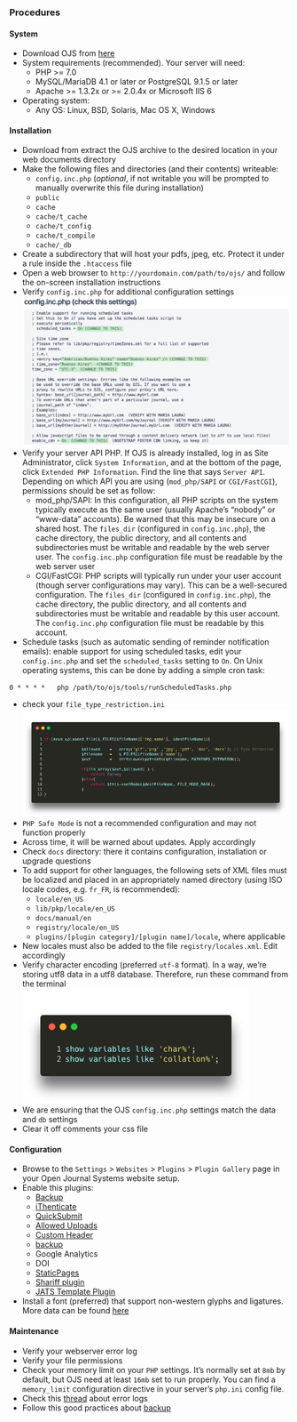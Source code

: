 ### Procedures
#### System
* Download OJS from [here](https://pkp.sfu.ca/ojs/ojs_download/)
* System requirements (recommended). Your server will need:
	- PHP >= 7.0
	- MySQL/MariaDB 4.1 or later or PostgreSQL 9.1.5 or later
	- Apache >= 1.3.2x or >= 2.0.4x or Microsoft IIS 6
* Operating system: 
	- Any OS: Linux, BSD, Solaris, Mac OS X, Windows
#### Installation
* Download from extract the OJS archive to the desired location in your web documents directory
* Make the following files and directories (and their contents) writeable:
	- `config.inc.php` (_optional_, if not writable you will be prompted to manually overwrite this file during installation)
	- `public`
	- `cache`
	- `cache/t_cache`
	- `cache/t_config`
	- `cache/t_compile`
	- `cache/_db`
* Create a subdirectory that will host your pdfs, jpeg, etc. Protect it under a rule inside the `.htaccess` file
* Open a web browser to `http://yourdomain.com/path/to/ojs/` and follow the on-screen installation instructions
* Verify `config.inc.php` for additional configuration settings
![config.php.jpg](/images/4241243587-config-php.jpg)
* Verify your server API PHP. If OJS is already installed, log in as Site Administrator, click `System Information`, and at the bottom of the page, click `Extended PHP Information`. Find the line that says `Server API`. Depending on which API you are using (`mod_php/SAPI` or `CGI/FastCGI`), permissions should be set as follow: 
	- mod_php/SAPI: In this configuration, all PHP scripts on the system typically execute as the same user (usually Apache’s “nobody” or “www-data” accounts). Be warned that this may be insecure on a shared host. The `files_dir` (configured in `config.inc.php`), the cache directory, the public directory, and all contents and subdirectories must be writable and readable by the web server user. The `config.inc.php` configuration file must be readable by the web server user
	- CGI/FastCGI: PHP scripts will typically run under your user account (though server configurations may vary). This can be a well-secured configuration. The `files_dir` (configured in `config.inc.php`), the cache directory, the public directory, and all contents and subdirectories must be writable and readable by this user account. The `config.inc.php` configuration file must be readable by this account.
* Schedule tasks (such as automatic sending of reminder notification emails): enable support for using scheduled tasks, edit your `config.inc.php` and set the `scheduled_tasks` setting to `On`. On Unix operating systems, this can be done by adding a simple cron task:

```# crontab -e www
0 * * * *	php /path/to/ojs/tools/runScheduledTasks.php
```

* check your `file_type_restriction.ini`
![configini.png](/images/3968091645-configini.png)
* `PHP Safe Mode` is not a recommended configuration and may not function properly
* Across time, it will be warned about updates. Apply accordingly
* Check `docs` directory: there it contains configuration, installation or upgrade questions
* To add support for other languages, the following sets of XML files must be localized and placed in an appropriately named directory (using ISO locale 
codes, e.g. `fr_FR`, is recommended):
	- `locale/en_US`
	- `lib/pkp/locale/en_US`
	- `docs/manual/en`
	- `registry/locale/en_US`
	- `plugins/[plugin category]/[plugin name]/locale`, where applicable
* New locales must also be added to the file `registry/locales.xml`. Edit accordingly
* Verify character encoding (preferred `utf-8` format). In a way, we’re storing utf8 data in a utf8 database. Therefore, run these command from the terminal
![code.png](/images/3542055665-carbon.png)
* We are ensuring that the OJS `config.inc.php` settings match the data and `db` settings
* Clear it off comments your css file

#### Configuration
* Browse to the `Settings` > `Websites` > `Plugins` > `Plugin Gallery` page in your Open Journal Systems website setup.
* Enable this plugins:
     * [Backup](https://github.com/asmecher/backup)
     * [iThenticate](https://github.com/asmecher/plagiarism)
     * [QuickSubmit](https://github.com/pkp/quickSubmit)
     * [Allowed Uploads](https://github.com/ajnyga/allowedUploads)
     * [Custom Header](https://github.com/asmecher/customHeader/)
     * [backup](https://github.com/asmecher/backup)
     * Google Analytics
     * DOI
     * [StaticPages](https://github.com/pkp/staticPages)
     * [Shariff plugin](https://github.com/ojsde/shariff)
     * [JATS Template Plugin](https://github.com/asmecher/jatsTemplate/)
* Install a font (preferred) that support non-western glyphs and ligatures. More data can be found [here](/typography/fonts.md)

#### Maintenance
* Verify your webserver error log
* Verify your file permissions
* Check your memory limit on your `PHP` settings. It’s normally set at `8mb` by default, but OJS need at least `16mb` set to run properly. You can find a `memory_limit` configuration directive in your server’s `php.ini` config file.
* Check this [thread](https://bitbucket.org/imhicihu/open-journal-system-ojs-project/src/master/Error_PHP_Console_log.md) about error logs
* Follow this good practices about [backup](Backup.md)


